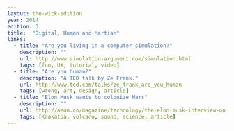 ```yaml
---
layout: the-wick-edition
year: 2014
edition: 3
title:  "Digital, Human and Martian"
links:
  - title: "Are you living in a computer simulation?"
    description: ""
    url: http://www.simulation-argument.com/simulation.html
    tags: [fun, UX, tutorial, video]
  - title: "Are you human?"
    description: "A TED talk by Ze Frank."
    url: http://www.ted.com/talks/ze_frank_are_you_human
    tags: [wrong, art, design, article]
  - title: "Elon Musk wants to colonize Mars"
    description: ""
    url: http://aeon.co/magazine/technology/the-elon-musk-interview-on-mars/
    tags: [Krakatoa, volcano, sound, science, article]
---
```

